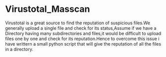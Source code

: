 # Virustotal_Masscan
Virustotal is a great source to find the reputation of suspicious files.We generally upload a single file and check for its status,Assume if we have a Directory having many subdirectories and files,it would be difficult to upload files one by one and check for its reputation.Hence to overcome this issue i have writtern a small python script that will give the reputation of all the files in a directory.
